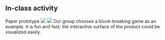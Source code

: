 ## In-class activity
Paper prototype
![](https://github.com/ShuchenWuu/Slave-to-algorithm/blob/master/week%206/Screen%20Shot%202020-08-28%20at%2012.43.50.png) 
![](https://github.com/ShuchenWuu/Slave-to-algorithm/blob/master/week%206/IMB_UIkZHR.GIF) 
Our group chooses a block-breaking game as an example. It is fun and fast; the interactive surface of the product could be visualized easily.
